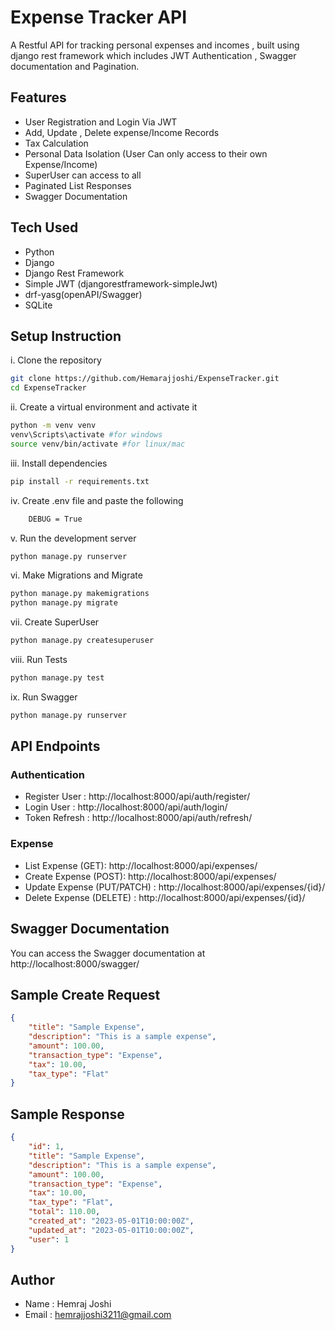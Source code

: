 # Expense Tracker API
A Restful API for tracking personal expenses and incomes , built using django rest framework which includes
 JWT Authentication , Swagger documentation and Pagination. 


## Features
- User Registration and Login Via JWT
- Add, Update , Delete expense/Income Records
- Tax Calculation
- Personal Data Isolation (User Can only access to their own Expense/Income)
- SuperUser can access to all
- Paginated List Responses
- Swagger Documentation


## Tech Used
- Python 
- Django
- Django Rest Framework
- Simple JWT (djangorestframework-simpleJwt)
- drf-yasg(openAPI/Swagger)
- SQLite


## Setup Instruction

i. Clone the repository

```bash
git clone https://github.com/Hemarajjoshi/ExpenseTracker.git
cd ExpenseTracker
```

ii. Create a virtual environment and activate it

```bash 
python -m venv venv
venv\Scripts\activate #for windows 
source venv/bin/activate #for linux/mac
```

iii. Install dependencies

```bash
pip install -r requirements.txt
```

iv. Create .env file and paste the following 

```bash
    DEBUG = True
```


v. Run the development server

```bash
python manage.py runserver
```

vi. Make Migrations and Migrate

```bash
python manage.py makemigrations
python manage.py migrate
```

vii. Create SuperUser

```bash
python manage.py createsuperuser
```

viii. Run Tests

```bash
python manage.py test
```

ix. Run Swagger

```bash
python manage.py runserver
```

## API Endpoints


### Authentication
- Register User : http://localhost:8000/api/auth/register/
- Login User : http://localhost:8000/api/auth/login/
- Token Refresh : http://localhost:8000/api/auth/refresh/

### Expense
- List Expense (GET): http://localhost:8000/api/expenses/
- Create Expense (POST): http://localhost:8000/api/expenses/
- Update Expense (PUT/PATCH) : http://localhost:8000/api/expenses/{id}/
- Delete Expense (DELETE) : http://localhost:8000/api/expenses/{id}/



## Swagger Documentation

You can access the Swagger documentation at http://localhost:8000/swagger/



## Sample Create Request

```json
{
    "title": "Sample Expense",
    "description": "This is a sample expense",
    "amount": 100.00,
    "transaction_type": "Expense",
    "tax": 10.00,
    "tax_type": "Flat"
}
```

## Sample Response

```json
{
    "id": 1,
    "title": "Sample Expense",
    "description": "This is a sample expense",
    "amount": 100.00,
    "transaction_type": "Expense",
    "tax": 10.00,
    "tax_type": "Flat",
    "total": 110.00,
    "created_at": "2023-05-01T10:00:00Z",
    "updated_at": "2023-05-01T10:00:00Z",
    "user": 1
}
```

## Author 

- Name : Hemraj Joshi
- Email : hemrajjoshi3211@gmail.com


